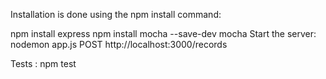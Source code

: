 Installation is done using the npm install command:



npm install express
npm install mocha --save-dev mocha
Start the server:
nodemon app.js
POST http://localhost:3000/records





Tests :
npm test
